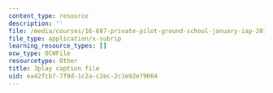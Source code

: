 ```yaml
---
content_type: resource
description: ''
file: /media/courses/16-687-private-pilot-ground-school-january-iap-2019/ea42fcb77f9d1c2ac2ec2c1e92e79664_ksyY5wa5_50.srt
file_type: application/x-subrip
learning_resource_types: []
ocw_type: OCWFile
resourcetype: Other
title: 3play caption file
uid: ea42fcb7-7f9d-1c2a-c2ec-2c1e92e79664
---
```


